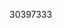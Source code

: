 [//]: # (Created by ./bin/manage_files.pl from ./species/Trichobilharzia_regenti/PRJEB4662/Trichobilharzia_regenti_PRJEB4662.publication.html on Thu Jun 11 13:46:25 2020)
30397333
